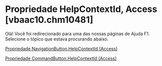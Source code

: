 
# Propriedade HelpContextId, Access [vbaac10.chm10481]

Olá! Você foi redirecionado para uma das nossas páginas de Ajuda F1. Selecione o tópico que estava procurando abaixo.

[Propriedade NavigationButton.HelpContextId (Access)](http://msdn.microsoft.com/library/6549fc57-0f33-fe6b-ee5e-88b39107c035%28Office.15%29.aspx)

[Propriedade CommandButton.HelpContextId (Access)](http://msdn.microsoft.com/library/265cf535-68b0-f627-f09c-c09b72d41aad%28Office.15%29.aspx)

